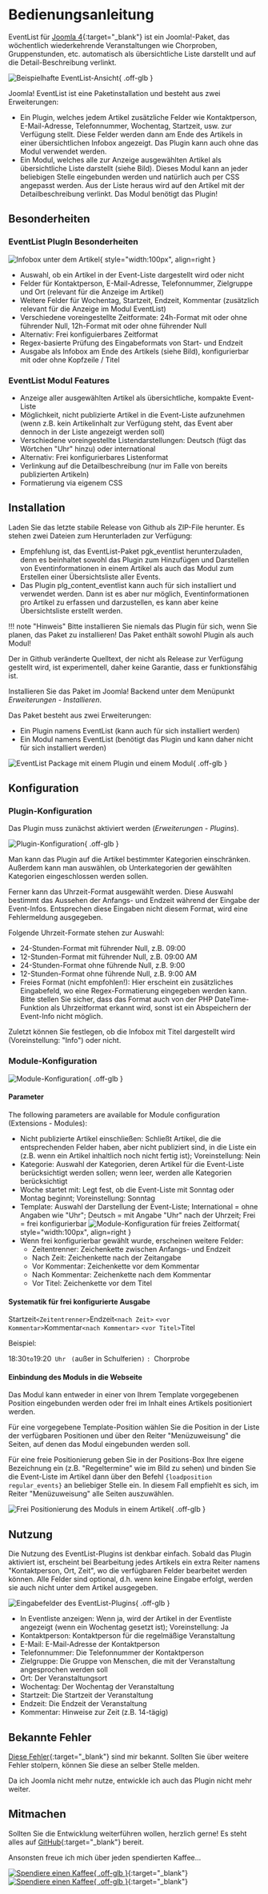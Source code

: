 # Bedienungsanleitung

EventList für [Joomla 4](https://www.joomla.de){:target="_blank"} ist ein Joomla!-Paket, das wöchentlich wiederkehrende Veranstaltungen wie Chorproben, Gruppenstunden, etc. automatisch als übersichtliche Liste darstellt und auf die Detail-Beschreibung verlinkt.

![Beispielhafte EventList-Ansicht](assets/images/Portfolio_EventList.png){ .off-glb }

Joomla! EventList ist eine Paketinstallation und besteht aus zwei Erweiterungen:

- Ein Plugin, welches jedem Artikel zusätzliche Felder wie Kontaktperson, E-Mail-Adresse, Telefonnummer, Wochentag, Startzeit, usw. zur Verfügung stellt. Diese Felder werden dann am Ende des Artikels in einer übersichtlichen Infobox angezeigt. Das Plugin kann auch ohne das Modul verwendet werden.
- Ein Modul, welches alle zur Anzeige ausgewählten Artikel als übersichtliche Liste darstellt (siehe Bild). Dieses Modul kann an jeder beliebigen Stelle eingebunden werden und natürlich auch per CSS angepasst werden. Aus der Liste heraus wird auf den Artikel mit der Detailbeschreibung verlinkt. Das Modul benötigt das Plugin!

## Besonderheiten

### EventList PlugIn Besonderheiten

![Infobox unter dem Artikel](assets/images/EventList_Plugin_Ausgabe.png){ style="width:100px", align=right }

- Auswahl, ob ein Artikel in der Event-Liste dargestellt wird oder nicht
- Felder für Kontaktperson, E-Mail-Adresse, Telefonnummer, Zielgruppe und Ort (relevant für die Anzeige im Artikel)
- Weitere Felder für Wochentag, Startzeit, Endzeit, Kommentar (zusätzlich relevant für die Anzeige im Modul EventList)
- Verschiedene voreingestellte Zeitformate: 24h-Format mit oder ohne führender Null, 12h-Format mit oder ohne führender Null
- Alternativ: Frei konfiguierbares Zeitformat
- Regex-basierte Prüfung des Eingabeformats von Start- und Endzeit
- Ausgabe als Infobox am Ende des Artikels (siehe Bild), konfigurierbar mit oder ohne Kopfzeile / Titel 

### EventList Modul Features

- Anzeige aller ausgewählten Artikel als übersichtliche, kompakte Event-Liste
- Möglichkeit, nicht publizierte Artikel in die Event-Liste aufzunehmen (wenn z.B. kein Artikelinhalt zur Verfügung steht, das Event aber dennoch in der Liste angezeigt werden soll)
- Verschiedene voreingestellte Listendarstellungen: Deutsch (fügt das Wörtchen "Uhr" hinzu) oder international
- Alternativ: Frei konfigurierbares Listenformat
- Verlinkung auf die Detailbeschreibung (nur im Falle von bereits publizierten Artikeln)
- Formatierung via eigenem CSS

## Installation

Laden Sie das letzte stabile Release von Github als ZIP-File herunter. Es stehen zwei Dateien zum Herunterladen zur Verfügung:

- Empfehlung ist, das EventList-Paket pgk_eventlist herunterzuladen, denn es beinhaltet sowohl das Plugin zum Hinzufügen und Darstellen von Eventinformationen in einem Artikel als auch das Modul zum Erstellen einer Übersichtsliste aller Events.
- Das Plugin plg_content_eventlist kann auch für sich installiert und verwendet werden. Dann ist es aber nur möglich, Eventinformationen pro Artikel zu erfassen und darzustellen, es kann aber keine Übersichtsliste erstellt werden.

!!! note "Hinweis"
    Bitte installieren Sie niemals das Plugin für sich, wenn Sie planen, das Paket zu installieren! Das Paket enthält sowohl Plugin als auch Modul!

Der in Github veränderte Quelltext, der nicht als Release zur Verfügung gestellt wird, ist experimentell, daher keine Garantie, dass er funktionsfähig ist.

Installieren Sie das Paket im Joomla! Backend unter dem Menüpunkt *Erweiterungen - Installieren*.

Das Paket besteht aus zwei Erweiterungen:

- Ein Plugin namens EventList (kann auch für sich installiert werden)
- Ein Modul namens EventList (benötigt das Plugin und kann daher nicht für sich installiert werden)

![EventList Package mit einem Plugin und einem Modul](assets/images/EventList_Installation_Erweiterungen.png){ .off-glb }

## Konfiguration

### Plugin-Konfiguration

Das Plugin muss zunächst aktiviert werden (*Erweiterungen - Plugins*).

![Plugin-Konfiguration](assets/images/EventList_Plugin_Konfiguration.png){ .off-glb }

Man kann das Plugin auf die Artikel bestimmter Kategorien einschränken. Außerdem kann man auswählen, ob Unterkategorien der gewählten Kategorien eingeschlossen werden sollen.

Ferner kann das Uhrzeit-Format ausgewählt werden. Diese Auswahl bestimmt das Aussehen der Anfangs- und Endzeit während der Eingabe der Event-Infos. Entsprechen diese Eingaben nicht diesem Format, wird eine Fehlermeldung ausgegeben.

Folgende Uhrzeit-Formate stehen zur Auswahl:

- 24-Stunden-Format mit führender Null, z.B. 09:00
- 12-Stunden-Format mit führender Null, z.B. 09:00 AM
- 24-Stunden-Format ohne führende Null, z.B. 9:00
- 12-Stunden-Format ohne führende Null, z.B. 9:00 AM
- Freies Format (nicht empfohlen!): Hier erscheint ein zusätzliches Eingabefeld, wo eine Regex-Formatierung eingegeben werden kann. Bitte stellen Sie sicher, dass das Format auch von der PHP DateTime-Funktion als Uhrzeitformat erkannt wird, sonst ist ein Abspeichern der Event-Info nicht möglich.

Zuletzt können Sie festlegen, ob die Infobox mit Titel dargestellt wird (Voreinstellung: "Info") oder nicht.

### Module-Konfiguration

![Module-Konfiguration](assets/images/EventList_Modul_Konfiguration.png){ .off-glb }

#### Parameter

The following parameters are available for Module configuration (Extensions - Modules):

- Nicht publizierte Artikel einschließen: Schließt Artikel, die die entsprechenden Felder haben, aber nicht publiziert sind, in die Liste ein (z.B. wenn ein Artikel inhaltlich noch nicht fertig ist); Voreinstellung: Nein
- Kategorie: Auswahl der Kategorien, deren Artikel für die Event-Liste berücksichtigt werden sollen; wenn leer, werden alle Kategorien berücksichtigt
- Woche startet mit: Legt fest, ob die Event-Liste mit Sonntag oder Montag beginnt; Voreinstellung: Sonntag
- Template: Auswahl der Darstellung der Event-Liste; International = ohne Angaben wie "Uhr"; Deutsch = mit Angabe "Uhr" nach der Uhrzeit; Frei = frei konfigurierbar
![Module-Konfiguration für freies Zeitformat](assets/images/Eventlist_Modul_Konfiguration_FreiesTemplate.png){ style="width:100px", align=right }
- Wenn frei konfigurierbar gewählt wurde, erscheinen weitere Felder:
    - Zeitentrenner: Zeichenkette zwischen Anfangs- und Endzeit
    - Nach Zeit: Zeichenkette nach der Zeitangabe
    - Vor Kommentar: Zeichenkette vor dem Kommentar
    - Nach Kommentar: Zeichenkette nach dem Kommentar
    - Vor Titel: Zeichenkette vor dem Titel

#### Systematik für frei konfigurierte Ausgabe

Startzeit`<Zeitentrenner>`Endzeit`<nach Zeit>` `<vor Kommentar>`Kommentar`<nach Kommentar>` `<vor Titel>`Titel

Beispiel:

18:30` to `19:20` Uhr` ` (`außer in Schulferien`)` `: `Chorprobe

#### Einbindung des Moduls in die Webseite

Das Modul kann entweder in einer von Ihrem Template vorgegebenen Position eingebunden werden oder frei im Inhalt eines Artikels positioniert werden.

Für eine vorgegebene Template-Position wählen Sie die Position in der Liste der verfügbaren Positionen und über den Reiter "Menüzuweisung" die Seiten, auf denen das Modul eingebunden werden soll.

Für eine freie Positionierung geben Sie in der Positions-Box Ihre eigene Bezeichnung ein (z.B. "Regeltermine" wie im Bild zu sehen) und binden Sie die Event-Liste im Artikel dann über den Befehl `{loadposition regular_events}` an beliebiger Stelle ein. In diesem Fall empfiehlt es sich, im Reiter "Menüzuweisung" alle Seiten auszuwählen.

![Frei Positionierung des Moduls in einem Artikel](assets/images/Eventlist_Modul_Konfiguration_FreiePositionierung.png){ .off-glb }

## Nutzung

Die Nutzung des EventList-Plugins ist denkbar einfach. Sobald das Plugin aktiviert ist, erscheint bei Bearbeitung jedes Artikels ein extra Reiter namens "Kontaktperson, Ort, Zeit", wo die verfügbaren Felder bearbeitet werden können. Alle Felder sind optional, d.h. wenn keine Eingabe erfolgt, werden sie auch nicht unter dem Artikel ausgegeben.

![Eingabefelder des EventList-Plugins](assets/images/Eventlist_Plugin_Eingabe.png){ .off-glb }

- In Eventliste anzeigen: Wenn ja, wird der Artikel in der Eventliste angezeigt (wenn ein Wochentag gesetzt ist); Voreinstellung: Ja
- Kontaktperson: Kontaktperson für die regelmäßige Veranstaltung
- E-Mail: E-Mail-Adresse der Kontaktperson
- Telefonnummer: Die Telefonnummer der Kontaktperson
- Zielgruppe: Die Gruppe von Menschen, die mit der Veranstaltung angesprochen werden soll
- Ort: Der Veranstaltungsort
- Wochentag: Der Wochentag der Veranstaltung
- Startzeit: Die Startzeit der Veranstaltung
- Endzeit: Die Endzeit der Veranstaltung
- Kommentar: Hinweise zur Zeit (z.B. 14-tägig)

## Bekannte Fehler

[Diese Fehler](https://github.com/UlricusR/joomla4-eventlist/issues){:target="_blank"} sind mir bekannt. Sollten Sie über weitere Fehler stolpern, können Sie diese an selber Stelle melden.

Da ich Joomla nicht mehr nutze, entwickle ich auch das Plugin nicht mehr weiter.

## Mitmachen

Sollten Sie die Entwicklung weiterführen wollen, herzlich gerne! Es steht alles auf [GitHub](https://github.com/UlricusR/joomla4-eventlist){:target="_blank"} bereit.

Ansonsten freue ich mich über jeden spendierten Kaffee...

[![Spendiere einen Kaffee](assets/images/buymeacoffee_darkbackground.png#only-dark){ .off-glb }](https://www.buymeacoffee.com/ulricus){:target="_blank"}
[![Spendiere einen Kaffee](assets/images/buymeacoffee_lightbackground.png#only-light){ .off-glb }](https://www.buymeacoffee.com/ulricus){:target="_blank"}
